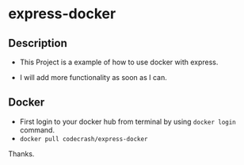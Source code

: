 # express-docker
## Description

* This Project is a example of how to use docker with express.


* I will add more functionality as soon as I can.


## Docker

* First login to your docker hub from terminal by using `docker login` command.
* `docker pull codecrash/express-docker`


Thanks.